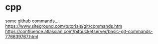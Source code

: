 # cpp
some github commands....
https://www.siteground.com/tutorials/git/commands.htm
https://confluence.atlassian.com/bitbucketserver/basic-git-commands-776639767.html
